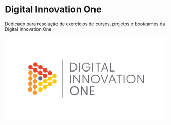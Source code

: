 # Digital Innovation One
Dedicado para resolução de exercícios de cursos, projetos e bootcamps da Digital Innovation One

![logo dio](https://github.com/Darlley/DigitalInnovationOne/blob/main/cover_dio.jpg?raw=true)
